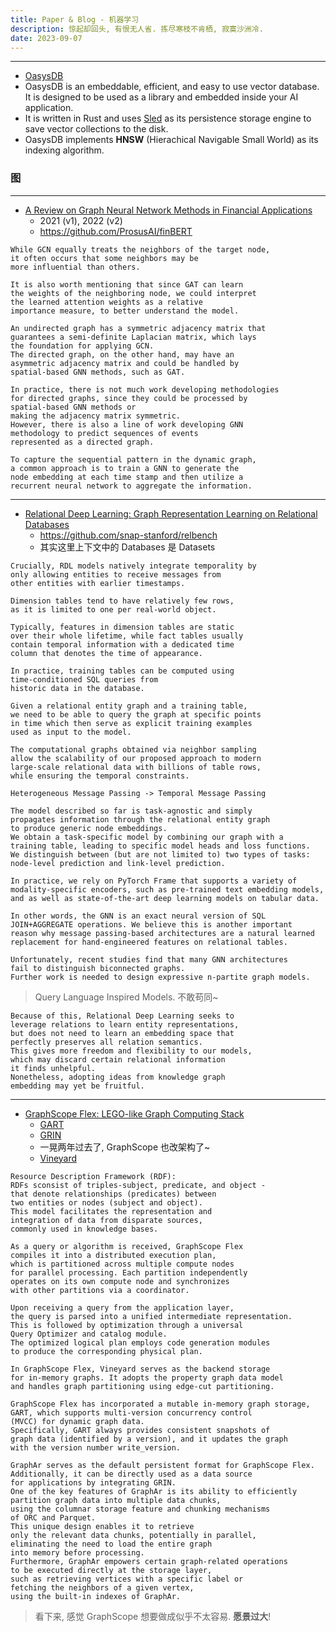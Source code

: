 ```yaml
---
title: Paper & Blog - 机器学习
description: 惊起却回头, 有恨无人省. 拣尽寒枝不肯栖, 寂寞沙洲冷.
date: 2023-09-07
---
```



---

  - [OasysDB](https://github.com/oasysai/oasysdb)
  - OasysDB is an embeddable, efficient, and
    easy to use vector database. It is designed to be used
    as a library and embedded inside your AI application.
  - It is written in Rust and uses
    [Sled](https://github.com/spacejam/sled)
    as its persistence storage engine to save
    vector collections to the disk.
  - OasysDB implements __HNSW__
    (Hierachical Navigable Small World)
    as its indexing algorithm.

### 图


---

- [A Review on Graph Neural Network Methods in Financial Applications](https://arxiv.org/abs/2111.15367)
  - 2021 (v1), 2022 (v2)
  - https://github.com/ProsusAI/finBERT

```
While GCN equally treats the neighbors of the target node,
it often occurs that some neighbors may be
more influential than others.

It is also worth mentioning that since GAT can learn
the weights of the neighboring node, we could interpret
the learned attention weights as a relative
importance measure, to better understand the model.
```

```
An undirected graph has a symmetric adjacency matrix that
guarantees a semi-definite Laplacian matrix, which lays
the foundation for applying GCN.
The directed graph, on the other hand, may have an
asymmetric adjacency matrix and could be handled by
spatial-based GNN methods, such as GAT.

In practice, there is not much work developing methodologies
for directed graphs, since they could be processed by
spatial-based GNN methods or
making the adjacency matrix symmetric.
However, there is also a line of work developing GNN
methodology to predict sequences of events
represented as a directed graph.
```

```
To capture the sequential pattern in the dynamic graph,
a common approach is to train a GNN to generate the
node embedding at each time stamp and then utilize a
recurrent neural network to aggregate the information.
```

---

- [Relational Deep Learning: Graph Representation Learning on Relational Databases](https://arxiv.org/abs/2312.04615)
  - https://github.com/snap-stanford/relbench
  - 其实这里上下文中的 Databases 是 Datasets

```
Crucially, RDL models natively integrate temporality by
only allowing entities to receive messages from
other entities with earlier timestamps.
```

```
Dimension tables tend to have relatively few rows,
as it is limited to one per real-world object.

Typically, features in dimension tables are static
over their whole lifetime, while fact tables usually
contain temporal information with a dedicated time
column that denotes the time of appearance.
```

```
In practice, training tables can be computed using
time-conditioned SQL queries from
historic data in the database.
```

```
Given a relational entity graph and a training table,
we need to be able to query the graph at specific points
in time which then serve as explicit training examples
used as input to the model.

The computational graphs obtained via neighbor sampling
allow the scalability of our proposed approach to modern
large-scale relational data with billions of table rows,
while ensuring the temporal constraints.
```

```
Heterogeneous Message Passing -> Temporal Message Passing
```

```
The model described so far is task-agnostic and simply
propagates information through the relational entity graph
to produce generic node embeddings.
We obtain a task-specific model by combining our graph with a
training table, leading to specific model heads and loss functions.
We distinguish between (but are not limited to) two types of tasks:
node-level prediction and link-level prediction.
```

```
In practice, we rely on PyTorch Frame that supports a variety of
modality-specific encoders, such as pre-trained text embedding models,
and as well as state-of-the-art deep learning models on tabular data.
```

```
In other words, the GNN is an exact neural version of SQL
JOIN+AGGREGATE operations. We believe this is another important
reason why message passing-based architectures are a natural learned
replacement for hand-engineered features on relational tables.
```

```
Unfortunately, recent studies find that many GNN architectures
fail to distinguish biconnected graphs.
Further work is needed to design expressive n-partite graph models.
```

> Query Language Inspired Models. 不敢苟同~

```
Because of this, Relational Deep Learning seeks to
leverage relations to learn entity representations,
but does not need to learn an embedding space that
perfectly preserves all relation semantics.
This gives more freedom and flexibility to our models,
which may discard certain relational information
it finds unhelpful.
Nonetheless, adopting ideas from knowledge graph
embedding may yet be fruitful.
```

---

- [GraphScope Flex: LEGO-like Graph Computing Stack](https://arxiv.org/abs/2312.12107)
  - [GART](https://github.com/GraphScope/GART)
  - [GRIN](https://github.com/GraphScope/GRIN)
  - 一晃两年过去了, GraphScope 也改架构了~
  - [Vineyard](https://github.com/v6d-io/v6d)

```
Resource Description Framework (RDF):
RDFs sconsist of triples-subject, predicate, and object -
that denote relationships (predicates) between
two entities or nodes (subject and object).
This model facilitates the representation and
integration of data from disparate sources,
commonly used in knowledge bases.
```

```
As a query or algorithm is received, GraphScope Flex
compiles it into a distributed execution plan,
which is partitioned across multiple compute nodes
for parallel processing. Each partition independently
operates on its own compute node and synchronizes
with other partitions via a coordinator.

Upon receiving a query from the application layer,
the query is parsed into a unified intermediate representation.
This is followed by optimization through a universal
Query Optimizer and catalog module.
The optimized logical plan employs code generation modules
to produce the corresponding physical plan.
```

```
In GraphScope Flex, Vineyard serves as the backend storage
for in-memory graphs. It adopts the property graph data model
and handles graph partitioning using edge-cut partitioning.

GraphScope Flex has incorporated a mutable in-memory graph storage,
GART, which supports multi-version concurrency control
(MVCC) for dynamic graph data.
Specifically, GART always provides consistent snapshots of
graph data (identified by a version), and it updates the graph
with the version number write_version.
```

```
GraphAr serves as the default persistent format for GraphScope Flex.
Additionally, it can be directly used as a data source
for applications by integrating GRIN.
One of the key features of GraphAr is its ability to efficiently
partition graph data into multiple data chunks,
using the columnar storage feature and chunking mechanisms
of ORC and Parquet.
This unique design enables it to retrieve
only the relevant data chunks, potentially in parallel,
eliminating the need to load the entire graph
into memory before processing.
Furthermore, GraphAr empowers certain graph-related operations
to be executed directly at the storage layer,
such as retrieving vertices with a specific label or
fetching the neighbors of a given vertex,
using the built-in indexes of GraphAr.
```

> 看下来, 感觉 GraphScope 想要做成似乎不太容易.
  __愿景过大__!
